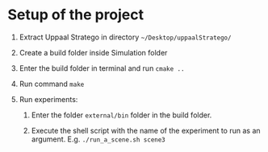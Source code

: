 # Setup of the project
1. Extract Uppaal Stratego in directory `~/Desktop/uppaalStratego/`
1. Create a build folder inside Simulation folder
1. Enter the build folder in terminal and run `cmake ..`
1. Run command `make`		
1. Run experiments:

	1. Enter the folder `external/bin` folder in the build folder. 
	
	1. Execute the shell script with the name of the experiment to run as an argument. E.g. `./run_a_scene.sh scene3`
